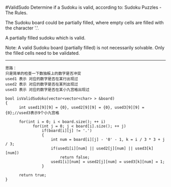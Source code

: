 #ValidSudo
Determine if a Sudoku is valid, according to: Sudoku Puzzles - The Rules.

The Sudoku board could be partially filled, where empty cells are filled with the character '.'.


A partially filled sudoku which is valid.

Note:
A valid Sudoku board (partially filled) is not necessarily solvable. Only the filled cells need to be validated.


---




```
思路：
只是简单的检查一下数独板上的数字是否冲突
used1 表示 对应的数字是否在某行出现过
used2 表示 对应的数字是否在某列出现过
used3 表示 对应的数字是否在某小九宫格出现过

bool isValidSudoku(vector<vector<char> > &board) 
{
      int used1[9][9] = {0}, used2[9][9] = {0}, used3[9][9] = {0};//used3表示9个小九宫格

      for(int i = 0; i < board.size(); ++ i)
            for(int j = 0; j < board[i].size(); ++ j)
                if(board[i][j] != '.')
                {
                    int num = board[i][j] - '0' - 1, k = i / 3 * 3 + j / 3;
                    if(used1[i][num] || used2[j][num] || used3[k][num])
                        return false;
                    used1[i][num] = used2[j][num] = used3[k][num] = 1;
                }

      return true;
}
```